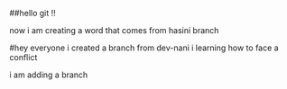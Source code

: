 ##hello git !!

now i am creating a word that comes from hasini branch 

#hey everyone i created a branch from dev-nani 
i learning how to face a conflict

i am adding a branch